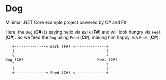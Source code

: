 # Dog
Minimal .NET Core example project powered by C# and F#

Here, the `Dog` (**C#**) is saying hello via `Bark` (**F#**) and will look hungry via `Feel` (**C#**). So we feed the `Dog` using `Feed` (**C#**), making him happy, via `Feel` (**C#**). 

```
   +--------------+ Bark (F#) <--------------+
   |                                         |
   v                                         +
Dog (C#)                                 Feel (C#)
   ^                                         +
   |                                         |
   +--------------+ Feed (C#) <--------------+
```
